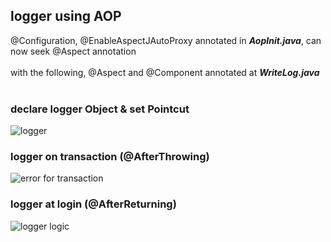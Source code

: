 ## logger using AOP
@Configuration, @EnableAspectJAutoProxy annotated in ***AopInit.java***, can now seek @Aspect annotation
<br><br>
with the following, @Aspect and @Component annotated at ***WriteLog.java***
<br><br>
### declare logger Object & set Pointcut
![logger](https://github.com/peteryu24/peter-web/assets/67302252/7da0a524-cb73-4ff6-bcf3-83546da0a4ed)
### logger on transaction (@AfterThrowing)
![error for transaction](https://github.com/peteryu24/peter-web/assets/67302252/6150225e-78e3-4cb5-9a18-fe0185401b28)
### logger at login (@AfterReturning)
![logger logic](https://github.com/peteryu24/peter-web/assets/67302252/26ac04f6-f215-4b01-acfe-73c9e5552fb0)





